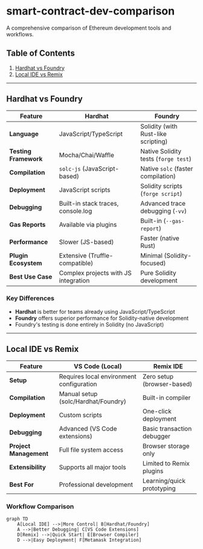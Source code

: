 # smart-contract-dev-comparison
A comprehensive comparison of Ethereum development tools and workflows.

## Table of Contents
1. [Hardhat vs Foundry](#hardhat-vs-foundry)
2. [Local IDE vs Remix](#local-ide-vs-remix)
---

## Hardhat vs Foundry

| Feature               | Hardhat                                    | Foundry                                   |
|-----------------------|--------------------------------------------|-------------------------------------------|
| **Language**          | JavaScript/TypeScript                      | Solidity (with Rust-like scripting)       |
| **Testing Framework** | Mocha/Chai/Waffle                          | Native Solidity tests (`forge test`)      |
| **Compilation**       | `solc-js` (JavaScript-based)               | Native `solc` (faster compilation)        |
| **Deployment**        | JavaScript scripts                         | Solidity scripts (`forge script`)         |
| **Debugging**         | Built-in stack traces, console.log          | Advanced trace debugging (`-vv`)          |
| **Gas Reports**       | Available via plugins                       | Built-in (`--gas-report`)                 |
| **Performance**       | Slower (JS-based)                          | Faster (native Rust)                      |
| **Plugin Ecosystem**  | Extensive (Truffle-compatible)             | Minimal (Solidity-focused)                |
| **Best Use Case**     | Complex projects with JS integration       | Pure Solidity development                 |

### Key Differences
- **Hardhat** is better for teams already using JavaScript/TypeScript
- **Foundry** offers superior performance for Solidity-native development
- Foundry's testing is done entirely in Solidity (no JavaScript)

---

## Local IDE vs Remix

| Feature               | VS Code (Local)                            | Remix IDE                                 |
|-----------------------|--------------------------------------------|-------------------------------------------|
| **Setup**             | Requires local environment configuration   | Zero setup (browser-based)                |
| **Compilation**       | Manual setup (solc/Hardhat/Foundry)        | Built-in compiler                         |
| **Deployment**        | Custom scripts                             | One-click deployment                      |
| **Debugging**         | Advanced (VS Code extensions)              | Basic transaction debugger                |
| **Project Management**| Full file system access                    | Browser storage only                      |
| **Extensibility**     | Supports all major tools                   | Limited to Remix plugins                  |
| **Best For**          | Professional development                   | Learning/quick prototyping                |

### Workflow Comparison
```mermaid
graph TD
    A[Local IDE] -->|More Control| B[Hardhat/Foundry]
    A -->|Better Debugging| C[VS Code Extensions]
    D[Remix] -->|Quick Start| E[Browser Compiler]
    D -->|Easy Deployment| F[Metamask Integration]
